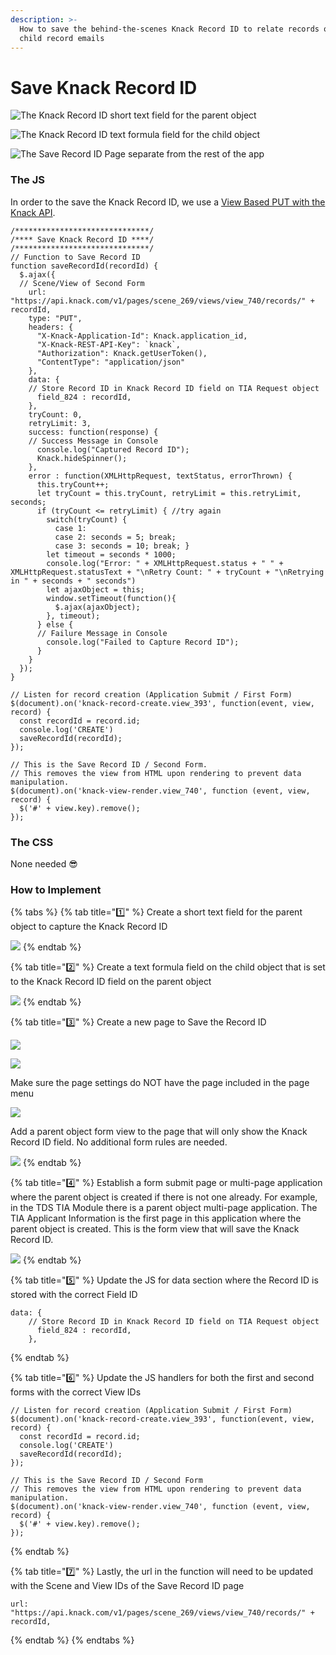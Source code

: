 ```yaml
---
description: >-
  How to save the behind-the-scenes Knack Record ID to relate records or send
  child record emails
---
```


# Save Knack Record ID

![The Knack Record ID short text field for the parent object](<../../../.gitbook/assets/image (130).png>)

![The Knack Record ID text formula field for the child object](<../../../.gitbook/assets/image (135).png>)

![The Save Record ID Page separate from the rest of the app](<../../../.gitbook/assets/image (133).png>)

### The JS

In order to the save the Knack Record ID, we use a [View Based PUT with the Knack API](https://docs.knack.com/docs/view-based-put).

```
/******************************/
/**** Save Knack Record ID ****/
/******************************/
// Function to Save Record ID
function saveRecordId(recordId) {
  $.ajax({
  // Scene/View of Second Form
    url: "https://api.knack.com/v1/pages/scene_269/views/view_740/records/" + recordId,
    type: "PUT", 
    headers: {
      "X-Knack-Application-Id": Knack.application_id,
      "X-Knack-REST-API-Key": `knack`,
      "Authorization": Knack.getUserToken(),
      "ContentType": "application/json"
    },
    data: {
    // Store Record ID in Knack Record ID field on TIA Request object
      field_824 : recordId,
    },
    tryCount: 0,
    retryLimit: 3,
    success: function(response) {
    // Success Message in Console
      console.log("Captured Record ID");
      Knack.hideSpinner();
    },
    error : function(XMLHttpRequest, textStatus, errorThrown) {
      this.tryCount++;
      let tryCount = this.tryCount, retryLimit = this.retryLimit, seconds; 
      if (tryCount <= retryLimit) { //try again
        switch(tryCount) {
          case 1:
          case 2: seconds = 5; break;
          case 3: seconds = 10; break; }
        let timeout = seconds * 1000;
        console.log("Error: " + XMLHttpRequest.status + " " + XMLHttpRequest.statusText + "\nRetry Count: " + tryCount + "\nRetrying in " + seconds + " seconds")
        let ajaxObject = this;
        window.setTimeout(function(){
          $.ajax(ajaxObject);
        }, timeout);
      } else {
      // Failure Message in Console
        console.log("Failed to Capture Record ID");
      }
    }
  });
}

// Listen for record creation (Application Submit / First Form)
$(document).on('knack-record-create.view_393', function(event, view, record) {
  const recordId = record.id;
  console.log('CREATE')
  saveRecordId(recordId);
});

// This is the Save Record ID / Second Form.
// This removes the view from HTML upon rendering to prevent data manipulation.
$(document).on('knack-view-render.view_740', function (event, view, record) {
  $('#' + view.key).remove(); 
});
```

### The CSS

None needed 😎

### How to Implement

{% tabs %}
{% tab title="1️⃣" %}
Create a short text field for the parent object to capture the Knack Record ID

![](<../../../.gitbook/assets/image (131).png>)
{% endtab %}

{% tab title="2️⃣" %}
Create a text formula field on the child object that is set to the Knack Record ID field on the parent object

![](<../../../.gitbook/assets/image (134).png>)
{% endtab %}

{% tab title="3️⃣" %}
Create a new page to Save the Record ID

![](<../../../.gitbook/assets/image (137).png>)

![](<../../../.gitbook/assets/image (136).png>)

Make sure the page settings do NOT have the page included in the page menu

![](<../../../.gitbook/assets/image (132).png>)

Add a parent object form view to the page that will only show the Knack Record ID field. No additional form rules are needed.

![](<../../../.gitbook/assets/image (129).png>)
{% endtab %}

{% tab title="4️⃣" %}
Establish a form submit page or multi-page application where the parent object is created if there is not one already. For example, in the TDS TIA Module there is a parent object multi-page application. The TIA Applicant Information is the first page in this application where the parent object is created. This is the form view that will save the Knack Record ID.

![](<../../../.gitbook/assets/image (200).png>)
{% endtab %}

{% tab title="5️⃣" %}
Update the JS for data section where the Record ID is stored with the correct Field ID

```
data: {
    // Store Record ID in Knack Record ID field on TIA Request object
      field_824 : recordId,
    },
```
{% endtab %}

{% tab title="6️⃣" %}
Update the JS handlers for both the first and second forms with the correct View IDs

```
// Listen for record creation (Application Submit / First Form)
$(document).on('knack-record-create.view_393', function(event, view, record) {
  const recordId = record.id;
  console.log('CREATE')
  saveRecordId(recordId);
});
```

```
// This is the Save Record ID / Second Form
// This removes the view from HTML upon rendering to prevent data manipulation.
$(document).on('knack-view-render.view_740', function (event, view, record) {
  $('#' + view.key).remove(); 
});
```
{% endtab %}

{% tab title="7️⃣" %}
Lastly, the url in the function will need to be updated with the Scene and View IDs of the Save Record ID page

```
url: "https://api.knack.com/v1/pages/scene_269/views/view_740/records/" + recordId,
```
{% endtab %}
{% endtabs %}



